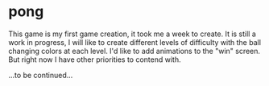 # pong

This game is my first game creation, it took me a week to create. It is still a work in progress, I will like to create different levels of difficulty with the ball changing colors at each level. I'd like to add animations to the "win" screen.
But right now I have other priorities to contend with. 

...to be continued...
